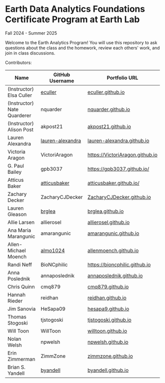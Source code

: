 # Earth Data Analytics Foundations Certificate Program at Earth Lab
Fall 2024 - Summer 2025

Welcome to the Earth Analytics Program! You will use this repository to ask questions about the class and the homework, review each others' work, and join in class discussions.

Contributors:

| Name | GitHub Username | Portfolio URL |
| ---- | --------------- | ------------- |
| (Instructor) Elsa Culler | [eculler](https://www.github.com/eculler) | [eculler.github.io](https://eculler.github.io) |
| (Instructor) Nate Quarderer | nquarder | [nquarder.github.io](https://nquarder.github.io/) |
| (Instructor) Alison Post | akpost21  | [akpost21.github.io](https://akpost21.github.io/) |
| Lauren Alexandra | [lauren-alexandra](https://github.com/lauren-alexandra) | [lauren-alexandra.github.io](https://lauren-alexandra.github.io) |
| Victoria Aragon  |VictoriAragon  | https://VictoriAragon.github.io |
| G. Paul Bailey | gpb3037 | https://gpb3037.github.io/ |
| Atticus Baker| [atticusbaker](https://www.github.com/atticusbaker)|[atticusbaker.github.io/](https://atticusbaker.github.io/)  |
| Zachary Decker | ZacharyCJDecker | [ZacharyCJDecker.github.io](https://zacharycjdecker.github.io/) |
| Lauren Gleason | [brglea](https://www.github.com/brglea) | [brglea.github.io](https://brglea.github.io) |
| Allie Larsen | allierosel | [allierosel.github.io](https://allierosel.github.io) |
| Ana Maria Marangunic | amarangunic |[amarangunic.github.io](https://amarangunic.github.io)  |
| Allen-Michael Moench | [almo1024](https://www.github.com/allenmoench) | [allenmoench.github.io](https://allenmoench.github.io) |
| Randi Neff | BioNCphilic  | https://bioncphilic.github.io |
| Anna Poslednik | annaposlednik | [annaposlednik.github.io](https://annaposlednik.github.io) |
| Chris Quinn | cmq879 | [cmq879.github.io](https://cmq879.github.io/) |
| Hannah Rieder | reidhan | [reidhan.github.io](https://reidhan.github.io/) |
| Jim Sanovia | HeSapa09 | [hesapa9.github.io](https://hesapa9.github.io/) |
| Thomas Stogoski | tjstogoski | [tjstogoski.github.io](https://tjstogoski.github.io) |
| Will Toon | WillToon | <a href="https://willtoon.github.io/" target="_blank">willtoon.github.io</a>
| Nolan Welsh |npwelsh  | [npwelsh.github.io](https://npwelsh.github.io/) |
| Erin Zimmerman | ZimmZone |[zimmzone.github.io](https://zimmzone.github.io)|
| Brian S. Yandell | [byandell](https://www.github.com/byandell) | [byandell.github.io](https://byandell.github.io) |